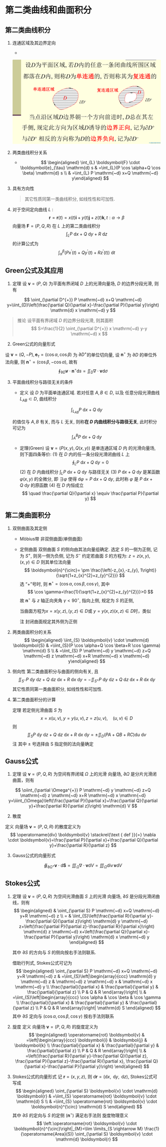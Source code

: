 # 第二类曲线和曲面积分  

## 第二类曲线积分  

1. 连通区域及其边界定向  

   - 

     ![](https://raw.githubusercontent.com/hanleo001/img/main/image-20230603113410967.png)

2. 两类曲线积分关系  

   - $$
     \begin{aligned} \int_{L} \boldsymbol{F} \cdot \boldsymbol{e}_{\tau} \mathrm{d} s & =\int_{L}(P \cos \alpha+Q \cos \beta) \mathrm{d} s \\ & =\int_{L} P \mathrm{~d} x+Q \mathrm{~d} y\end{aligned}
     $$

     

     

3. 具有方向性

   >  其它性质同第一类曲线积分, 如线性性和可加性.  

4. 对于空间定向曲线 $L$ :
   $$
   \boldsymbol{r}=\boldsymbol{r}(t)=x(t) \boldsymbol{i}+y(t) \boldsymbol{j}+z(t) \boldsymbol{k}, t: \alpha \rightarrow \beta
   $$
   向量场 $\boldsymbol{F}=(P, Q, R)$ 在 $L$ 上的第二类曲线积分
   $$
   \int_{L} P \mathrm{~d} x+Q \mathrm{~d} y+R \mathrm{~d} z
   $$
   的计算公式为
   $$
   \int_{\alpha}^\beta (P x^{\prime}(t) +Q y^{\prime}(t)+R z^{\prime}(t))\mathrm{~d} t
   $$
   

## Green公式及其应用  

1. 定理 设 $\boldsymbol{v}=(P, Q)$ 为平面有界闭域 $D$ 上的光滑向量场, $D$ 的边界分段光滑, 则有

$$
\oint_{\partial D^{+}} P \mathrm{~d} x+Q \mathrm{~d} y=\iint_{D}\left(\frac{\partial Q}{\partial x}-\frac{\partial P}{\partial y}\right) \mathrm{d} x \mathrm{~d} y
$$

> 推论 设平面有界闭域 $D$ 的边界分段光滑, 则其面积
> $$
> S=\frac{1}{2} \oint_{\partial D^{+}} x \mathrm{~d} y-y \mathrm{~d} x
> $$

2. Green公式的向量形式  

设 $\boldsymbol{v}=(Q,-P), \boldsymbol{e}_{\tau}=(\cos \alpha, \cos \beta)$ 为 $\partial D^{+}$的单位切向量, 设 $\boldsymbol{n}^{\circ}$ 为 $\partial D$ 的单位外法向量, 则 $\boldsymbol{n}^{\circ}=(\cos \beta,-\cos \alpha)$, 故有
$$
\oint_{\partial D} \boldsymbol{v} \cdot \boldsymbol{n}^{\circ} \mathrm{d} s=\iint_{D} \nabla \cdot \boldsymbol{v} \mathrm{d} \sigma
$$

3. 平面曲线积分与路径无关的条件  

   - 定义 设 $D$ 为平面单连通区域. 若对任意 $A, B \in D$, 以及 任意分段光滑曲线 $L_{A B} \subset D$, 曲线积分

   $$
   \int_{L_{A B}} P \mathrm{~d} x+Q \mathrm{~d} y
   $$

   

   的值仅与 $A, B$ 有关, 而与 $L$ 无关, 则称**在 $D$ 内曲线积分与路径无关**, 此时积分可记为
   $$
   \int_{A}^{B} P \mathrm{~d} x+Q \mathrm{~d} y
   $$

   - 定理(Green) 设 $\boldsymbol{v}=(P(x, y), Q(x, y))$ 是单连通区域 $D$ 内 的光滑向量场, 则下面四条等价:
     (1) 在 $D$ 内的任一条分段光滑闭曲线 $L$ 上
     $$
     \oint_{L} P \mathrm{~d} x+Q \mathrm{~d} y=0
     $$
     (2) 在 $D$ 内曲线积分 $\int_{L} P \mathrm{~d} x+Q \mathrm{~d} y$ 与路径无关
     (3) $P \mathrm{~d} x+Q \mathrm{~d} y$ 是某函数 $\varphi(x, y)$ 的全微分, 即 $\exists \varphi$ 使得 $\mathrm{d} \varphi=P \mathrm{~d} x+Q \mathrm{~d} y$, 此时称 $\varphi$ 是 $P \mathrm{~d} x+Q \mathrm{~d} y$ 的原函数
     (4) 在 $D$ 内恒成立 
     $$
     \quad \frac{\partial Q}{\partial x} \equiv \frac{\partial P}{\partial y}
     $$

## 第二类曲面积分  

1. 双侧曲面及其定侧

   - Möbius带 非双侧曲面(单侧曲面)

   - 定侧曲面 双侧曲面 $S$ 的侧向由其法向量组确定. 选定 $S$ 的一侧为正侧, 记为 $S^{+}$, 则另一侧为负侧, 记为 $S^{-}$
     约定若曲面 $S$ 的方程为: $z=z(x, y), \quad(x, y) \in D$ 则其单位法向量
     $$
     \boldsymbol{n}^{\circ}= \pm \frac{\left(-z_{x},-z_{y}, 1\right)}{\sqrt{1+z_{x}^{2}+z_{y}^{2}}}
     $$
     选 “+”号时, 则 $\boldsymbol{n}^{\circ}=(\cos \alpha, \cos \beta, \cos \gamma)$, 其中
     $$
     \cos \gamma=\frac{1}{\sqrt{1+z_{x}^{2}+z_{y}^{2}}}>0
     $$
     故 $\boldsymbol{n}^{\circ}$ 与 $z$ 轴正向夹角 $\gamma<90^{\circ}$, 指向上侧, 规定为 $S$ 的正侧, 

     当曲面方程为$x = x (y,z), (y,z)\in D$或 $y = y(x,z) (x,z) \in D$时，类似

     注 封闭曲面规定其外侧为正侧 

2. 两类曲面积分的关系
   $$
   \begin{aligned} \iint_{S} \boldsymbol{v} \cdot \mathrm{d} \boldsymbol{S} & =\iint_{S}(P \cos \alpha+Q \cos \beta+R \cos \gamma) \mathrm{d} S \\ & =\iint_{S} P \mathrm{~d} y \mathrm{~d} z+Q \mathrm{~d} z \mathrm{~d} x+R \mathrm{~d} x \mathrm{~d} y\end{aligned}
   $$
   

3. 侧向性 第二类曲面积分与曲面的侧向有关, 且  
   $$
   \iint_{S^{-}} P \mathrm{~d} y \mathrm{~d} z+Q \mathrm{~d} z \mathrm{~d} x+R \mathrm{~d} x \mathrm{~d} y=-\iint_{S^{+}} P \mathrm{~d} y \mathrm{~d} z+Q \mathrm{~d} z \mathrm{~d} x+R \mathrm{~d} x \mathrm{~d} y
   $$
   其它性质同第一类曲面积分, 如线性性和可加性.

4. 第二类曲面积分的计算 

   定理 若定侧光滑曲面 $S$ 为
   $$
   x=x(u, v), y=y(u, v), z=z(u, v), \quad(u, v) \in D
   $$
   则
   $$
   \iint_{S} P \mathrm{~d} y \mathrm{~d} z+Q \mathrm{~d} z \mathrm{~d} x+R \mathrm{~d} x \mathrm{~d} y= \pm \iint_{D}(P A+Q B+R C) \mathrm{d} u \mathrm{~d} v
   $$
   注 其中 $\pm$ 号选择由 S 指定侧的法向量确定  



## Gauss公式

1. 定理 设 $\boldsymbol{v}=(P, Q, R)$ 为空间有界闭域 $\Omega$ 上的光滑 向量场, $\partial \Omega$ 是分片光滑闭曲面，则有

$$
\oiint_{\partial \Omega^{+}} P \mathrm{~d} y \mathrm{~d} z+Q \mathrm{~d} z \mathrm{~d} x+R \mathrm{~d} x \mathrm{~d} y=\iiint_{\Omega}\left(\frac{\partial P}{\partial x}+\frac{\partial Q}{\partial y}+\frac{\partial R}{\partial z}\right) \mathrm{d} V
$$

2. 散度  

定义 向量场 $\boldsymbol{v}=(P, Q, R)$ 的散度定义为
$$
\operatorname{div} \boldsymbol{v} \stackrel{\text { def }}{=} \nabla \cdot \boldsymbol{v}=\frac{\partial P}{\partial x}+\frac{\partial Q}{\partial y}+\frac{\partial R}{\partial z}
$$

3. Gauss公式的向量形式  

$$
\oiint_{\partial \Omega^{+}} \boldsymbol{v} \cdot \mathrm{d} \boldsymbol{S}=\iiint_{\Omega} \nabla \cdot \boldsymbol{v} \mathrm{d} V=\iiint_{\Omega} \operatorname{div} \boldsymbol{v} \mathrm{d} V
$$

## Stokes公式

1. 定理 设 $\boldsymbol{v}=(P, Q, R)$ 为空间光滑曲面 $S$ 上的光滑 向量场, $\partial S$ 是分段光滑闭曲线，则有
   $$
   \begin{aligned}
   & \oint_{\partial S} P \mathrm{~d} x+Q \mathrm{~d} y+R \mathrm{~d} z \\
   = & \iint_{S}\left(\frac{\partial R}{\partial y}-\frac{\partial Q}{\partial z}\right) \mathrm{d} y \mathrm{~d} z+\left(\frac{\partial P}{\partial z}-\frac{\partial R}{\partial x}\right) \mathrm{d} z \mathrm{~d} x+\left(\frac{\partial Q}{\partial x}-\frac{\partial P}{\partial y}\right) \mathrm{d} x \mathrm{~d} y
   \end{aligned}
   $$
   

   其中 $\partial S$ 的方向与 $S$ 的侧向按右手法则联系.

   借助行列式, Stokes公式可记为
   $$
   \begin{aligned}
   \oint_{\partial S} P \mathrm{~d} x+Q \mathrm{~d} y+R \mathrm{~d} z & =\iint_{S}\left|\begin{array}{ccc}
   \mathrm{d} y \mathrm{~d} z & \mathrm{~d} z \mathrm{~d} x & \mathrm{~d} x \mathrm{~d} y \\
   \frac{\partial}{\partial x} & \frac{\partial}{\partial y} & \frac{\partial}{\partial z} \\
   P & Q & R
   \end{array}\right| \\
   & =\iint_{S}\left|\begin{array}{ccc}
   \cos \alpha & \cos \beta & \cos \gamma \\
   \frac{\partial}{\partial x} & \frac{\partial}{\partial y} & \frac{\partial}{\partial z} \\
   P & Q & R
   \end{array}\right| \mathrm{d} S
   \end{aligned}
   $$
   其中 $\partial S$ 定向与 $(\cos \alpha, \cos \beta, \cos \gamma)$ 按右手法则联系

2. 旋度
   定义 向量场 $\boldsymbol{v}=(P, Q, R)$ 的旋度定义为
   $$
    \begin{aligned}
      \operatorname{rot} \boldsymbol{v} & =\left|\begin{array}{ccc}
      \boldsymbol{i} & \boldsymbol{j} & \boldsymbol{k} \\
      \frac{\partial}{\partial x} & \frac{\partial}{\partial y} & \frac{\partial}{\partial z} \\
      P & Q & R
      \end{array}\right| \\
      & =\left(\frac{\partial R}{\partial y}-\frac{\partial Q}{\partial z}, \frac{\partial P}{\partial z}-\frac{\partial R}{\partial x}, \frac{\partial Q}{\partial x}-\frac{\partial P}{\partial y}\right)
      \end{aligned}
   $$

3. Stokes公式的向量形式
   记 $\boldsymbol{r}=(x, y, z)$, 则 $\mathrm{d} \boldsymbol{r}=(\mathrm{d} x, \mathrm{~d} y, \mathrm{~d} z)$, Stokes公式可写成
   $$
   \begin{aligned}
   \oint_{\partial S} \boldsymbol{v} \cdot \mathrm{d} \boldsymbol{r} & =\iint_{S} \operatorname{rot} \boldsymbol{v} \cdot \mathrm{d} S \\
   & =\iint_{S} \operatorname{rot} \boldsymbol{v} \cdot \boldsymbol{n}^{\circ} \mathrm{d} S
   \end{aligned}
   $$
   其中 $\partial S$ 的定向与 $S$ 的定侧 $\left(\boldsymbol{n}^{\circ}\right)$ 满足右手法则
   旋度物理意义
   $$
   \left.\operatorname{rot} \boldsymbol{v} \cdot \boldsymbol{n}^{\circ}\right|_{M}=\lim \limits_{S \rightarrow M} \frac{1}{\operatorname{Area}(S)} \oint_{\partial S} \boldsymbol{v} \cdot \mathrm{d} \boldsymbol{r}
   $$
   




